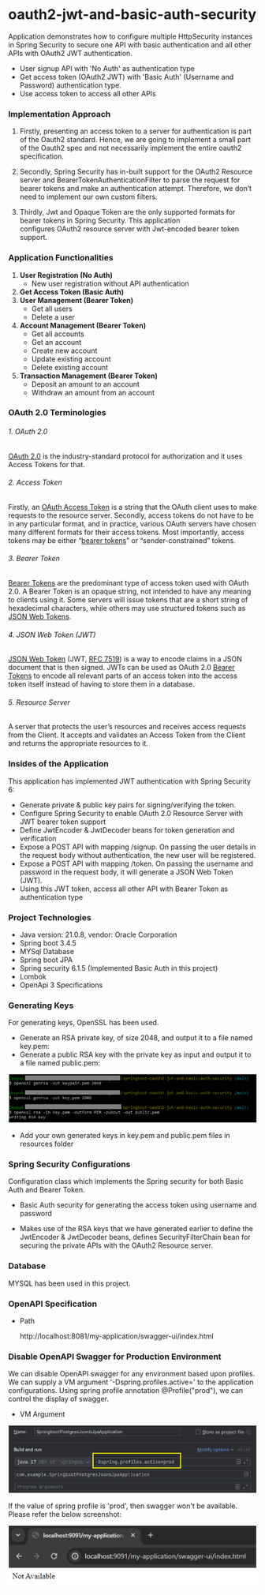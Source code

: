 # oauth2-jwt-and-basic-auth-security
Application demonstrates how to configure multiple HttpSecurity instances in Spring Security to secure
one API with basic authentication and all other APIs with OAuth2 JWT authentication.

- User signup API with 'No Auth' as authentication type
- Get access token (OAuth2 JWT) with 'Basic Auth' (Username and Password) authentication type.
- Use access token to access all other APIs

### Implementation Approach

1. Firstly, presenting an access token to a server for authentication is part of the Oauth2 standard.  Hence, we are going 
to implement a small part of the Oauth2 spec and not necessarily implement the entire oauth2 specification.

2. Secondly, Spring Security has in-built support for the OAuth2 Resource server and BearerTokenAuthenticationFilter to 
parse the request for bearer tokens and make an authentication attempt. Therefore, we don’t need to implement our own 
custom filters.

3. Thirdly, Jwt and Opaque Token are the only supported formats for bearer tokens in Spring Security. This application  
configures OAuth2 resource server with Jwt-encoded bearer token support.

### Application Functionalities

1. <b>User Registration (No Auth)</b>
   - New user registration without API authentication
2. <b> Get Access Token (Basic Auth)</b>
3. <b>User Management (Bearer Token)</b>
   - Get all users
   - Delete a user
4. <b>Account Management (Bearer Token)</b>
    - Get all accounts
    - Get an account
    - Create new account
    - Update existing account
    - Delete existing account
5. <b>Transaction Management (Bearer Token)</b>
    - Deposit an amount to an account
    - Withdraw an amount from an account


### OAuth 2.0 Terminologies

###### 1. OAuth 2.0

[OAuth 2.0](https://oauth.net/2/) is the industry-standard protocol for authorization and it uses Access Tokens for that.

###### 2. Access Token

Firstly, an [OAuth Access Token](https://oauth.net/2/access-tokens/) is a string that the OAuth client uses to make requests 
to the resource server. Secondly, access tokens do not have to be in any particular format, and in practice, various OAuth 
servers have chosen many different formats for their access tokens. Most importantly, access tokens may be either 
“[bearer tokens](https://oauth.net/2/bearer-tokens/)” or “sender-constrained” tokens.

###### 3. Bearer Token

[Bearer Tokens](https://oauth.net/2/bearer-tokens/) are the predominant type of access token used with OAuth 2.0. A 
Bearer Token is an opaque string, not intended to have any meaning to clients using it. Some servers will issue tokens 
that are a short string of hexadecimal characters, while others may use structured tokens such as 
[JSON Web Tokens](https://oauth.net/2/jwt/).

###### 4. JSON Web Token (JWT)
[JSON Web Token](https://oauth.net/2/jwt/) (JWT, [RFC 7519](https://tools.ietf.org/html/rfc7519)) is a way to encode 
claims in a JSON document that is then signed. JWTs can be used as OAuth 2.0 [Bearer Tokens](https://oauth.net/2/bearer-tokens/) 
to encode all relevant parts of an access token into the access token itself instead of having to store them in a database.

###### 5. Resource Server
A server that protects the user’s resources and receives access requests from the Client. It accepts and validates an 
Access Token from the Client and returns the appropriate resources to it.

### Insides of the Application

This application has implemented JWT authentication with Spring Security 6:

* Generate private & public key pairs for signing/verifying the token.
* Configure Spring Security to enable OAuth 2.0 Resource Server with JWT bearer token support
* Define JwtEncoder & JwtDecoder beans for token generation and verification
* Expose a POST API with mapping /signup. On passing the user details in the request body without authentication, the new user will be registered.
* Expose a POST API with mapping /token. On passing the username and password in the request body, it will generate a JSON Web Token (JWT).
* Using this JWT token, access all other API with Bearer Token as authentication type

### Project Technologies

- Java version: 21.0.8, vendor: Oracle Corporation
- Spring boot 3.4.5
- MYSql Database
- Spring boot JPA
- Spring security 6.1.5 (Implemented Basic Auth in this project)
- Lombok
- OpenApi 3 Specifications

### Generating Keys

For generating keys, OpenSSL has been used.

- Generate an RSA private key, of size 2048, and output it to a file named key.pem:
- Generate a public RSA key with the private key as input and output it to a file named public.pem:

![openssl_generate_private_public_pem-files.PNG](images%2Fopenssl_generate_private_public_pem-files.PNG)

- Add your own generated keys in key.pem and public.pem files in resources folder

### Spring Security Configurations

Configuration class which implements the Spring security for both Basic Auth and Bearer Token.

- Basic Auth security for generating the access token using username and password


- Makes use of the RSA keys that we have generated earlier to define the JwtEncoder & JwtDecoder 
beans, defines SecurityFilterChain bean for securing the private APIs with the OAuth2 Resource server.


### Database

MYSQL has been used in this project.

### OpenAPI Specification

- Path

   http://localhost:8081/my-application/swagger-ui/index.html


### Disable OpenAPI Swagger for Production Environment

We can disable OpenAPI swagger for any environment based upon profiles. We can supply a VM argument 
'-Dspring.profiles.active=<environment name>' to the application configurations.
Using spring profile annotation @Profile("prod"), we can control the display of swagger.

- VM Argument

![vm_argument_spring_active_profile.png](images%2Fvm_argument_spring_active_profile.png)

If the value of spring profile is 'prod', then swagger won't be available. Please refer the below screenshot:

![swagger_not_available.png](images%2Fswagger_not_available.png)
